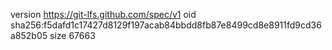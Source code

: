 version https://git-lfs.github.com/spec/v1
oid sha256:f5dafd1c17427d8129f197acab84bbdd8fb87e8499cd8e8911fd9cd36a852b05
size 67663
